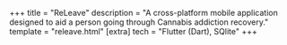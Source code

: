 +++
title = "ReLeave"
description = "A cross-platform mobile application designed to aid a person going through Cannabis addiction recovery."
template = "releave.html"
[extra]
tech = "Flutter (Dart), SQlite"
+++